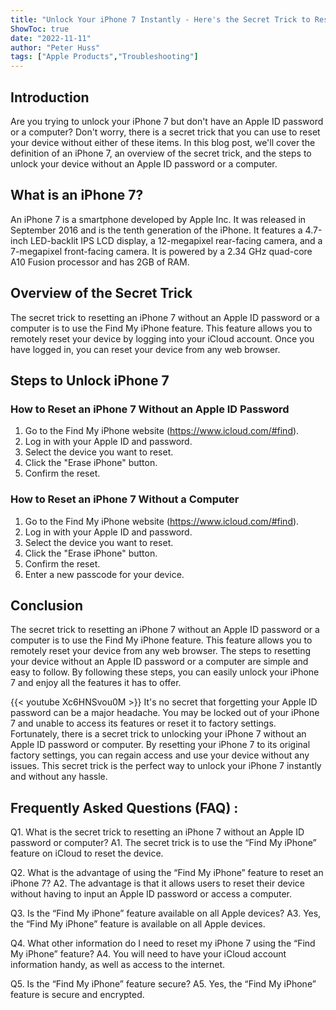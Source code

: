 ```yaml
---
title: "Unlock Your iPhone 7 Instantly - Here's the Secret Trick to Resetting Without an Apple ID Password or Computer!"
ShowToc: true 
date: "2022-11-11"
author: "Peter Huss" 
tags: ["Apple Products","Troubleshooting"]
---
```

## Introduction

Are you trying to unlock your iPhone 7 but don't have an Apple ID password or a computer? Don't worry, there is a secret trick that you can use to reset your device without either of these items. In this blog post, we'll cover the definition of an iPhone 7, an overview of the secret trick, and the steps to unlock your device without an Apple ID password or a computer. 

## What is an iPhone 7? 

An iPhone 7 is a smartphone developed by Apple Inc. It was released in September 2016 and is the tenth generation of the iPhone. It features a 4.7-inch LED-backlit IPS LCD display, a 12-megapixel rear-facing camera, and a 7-megapixel front-facing camera. It is powered by a 2.34 GHz quad-core A10 Fusion processor and has 2GB of RAM. 

## Overview of the Secret Trick

The secret trick to resetting an iPhone 7 without an Apple ID password or a computer is to use the Find My iPhone feature. This feature allows you to remotely reset your device by logging into your iCloud account. Once you have logged in, you can reset your device from any web browser. 

## Steps to Unlock iPhone 7 

### How to Reset an iPhone 7 Without an Apple ID Password

1. Go to the Find My iPhone website (https://www.icloud.com/#find). 
2. Log in with your Apple ID and password. 
3. Select the device you want to reset. 
4. Click the "Erase iPhone" button. 
5. Confirm the reset. 

### How to Reset an iPhone 7 Without a Computer

1. Go to the Find My iPhone website (https://www.icloud.com/#find). 
2. Log in with your Apple ID and password. 
3. Select the device you want to reset. 
4. Click the "Erase iPhone" button. 
5. Confirm the reset. 
6. Enter a new passcode for your device. 

## Conclusion

The secret trick to resetting an iPhone 7 without an Apple ID password or a computer is to use the Find My iPhone feature. This feature allows you to remotely reset your device from any web browser. The steps to resetting your device without an Apple ID password or a computer are simple and easy to follow. By following these steps, you can easily unlock your iPhone 7 and enjoy all the features it has to offer.

{{< youtube Xc6HNSvou0M >}} 
It's no secret that forgetting your Apple ID password can be a major headache. You may be locked out of your iPhone 7 and unable to access its features or reset it to factory settings. Fortunately, there is a secret trick to unlocking your iPhone 7 without an Apple ID password or computer. By resetting your iPhone 7 to its original factory settings, you can regain access and use your device without any issues. This secret trick is the perfect way to unlock your iPhone 7 instantly and without any hassle.

## Frequently Asked Questions (FAQ) :
Q1. What is the secret trick to resetting an iPhone 7 without an Apple ID password or computer?
A1. The secret trick is to use the “Find My iPhone” feature on iCloud to reset the device.

Q2. What is the advantage of using the “Find My iPhone” feature to reset an iPhone 7?
A2. The advantage is that it allows users to reset their device without having to input an Apple ID password or access a computer.

Q3. Is the “Find My iPhone” feature available on all Apple devices?
A3. Yes, the “Find My iPhone” feature is available on all Apple devices.

Q4. What other information do I need to reset my iPhone 7 using the “Find My iPhone” feature?
A4. You will need to have your iCloud account information handy, as well as access to the internet.

Q5. Is the “Find My iPhone” feature secure?
A5. Yes, the “Find My iPhone” feature is secure and encrypted.


